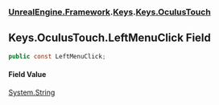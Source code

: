 ### [UnrealEngine.Framework](./UnrealEngine-Framework.md 'UnrealEngine.Framework').[Keys](./Keys.md 'UnrealEngine.Framework.Keys').[Keys.OculusTouch](./Keys-OculusTouch.md 'UnrealEngine.Framework.Keys.OculusTouch')
## Keys.OculusTouch.LeftMenuClick Field
  
```csharp
public const LeftMenuClick;
```
#### Field Value
[System.String](https://docs.microsoft.com/en-us/dotnet/api/System.String 'System.String')  
